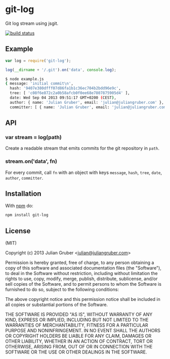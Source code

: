 
# git-log

Git log stream using jsgit.

[![build status](https://secure.travis-ci.org/juliangruber/git-log.png)](http://travis-ci.org/juliangruber/git-log)

## Example

```js
var log = require('git-log');

log(__dirname + '/.git').on('data', console.log);
```

```bash
$ node example.js
{ message: 'initial commit\n',
  hash: '9407e380dfff07d86fa1b1c36ec704b2bdd96e9c',
  tree: [ 'c08f6e872c2a0b58afcb0f0ee68e7807875905d4' ],
  date: Wed Sep 04 2013 09:51:17 GMT+0200 (CEST),
  author: { name: 'Julian Gruber', email: 'julian@juliangruber.com' },
  committer: [ { name: 'Julian Gruber', email: 'julian@juliangruber.com' } ] }
```

## API

### var stream = log(path)

Create a readable stream that emits commits for the git repository in `path`.

### stream.on('data', fn)

For every commit, call `fn` with an object with keys `message`, `hash`, `tree`,
`date`, `author`, `committer`.

## Installation

With [npm](https://npmjs.org) do:

```bash
npm install git-log
```

## License

(MIT)

Copyright (c) 2013 Julian Gruber &lt;julian@juliangruber.com&gt;

Permission is hereby granted, free of charge, to any person obtaining a copy of
this software and associated documentation files (the "Software"), to deal in
the Software without restriction, including without limitation the rights to
use, copy, modify, merge, publish, distribute, sublicense, and/or sell copies
of the Software, and to permit persons to whom the Software is furnished to do
so, subject to the following conditions:

The above copyright notice and this permission notice shall be included in all
copies or substantial portions of the Software.

THE SOFTWARE IS PROVIDED "AS IS", WITHOUT WARRANTY OF ANY KIND, EXPRESS OR
IMPLIED, INCLUDING BUT NOT LIMITED TO THE WARRANTIES OF MERCHANTABILITY,
FITNESS FOR A PARTICULAR PURPOSE AND NONINFRINGEMENT. IN NO EVENT SHALL THE
AUTHORS OR COPYRIGHT HOLDERS BE LIABLE FOR ANY CLAIM, DAMAGES OR OTHER
LIABILITY, WHETHER IN AN ACTION OF CONTRACT, TORT OR OTHERWISE, ARISING FROM,
OUT OF OR IN CONNECTION WITH THE SOFTWARE OR THE USE OR OTHER DEALINGS IN THE
SOFTWARE.
